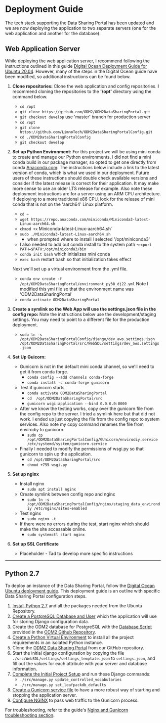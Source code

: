 # Deployment Guide

The tech stack supporting the Data Sharing Portal has been updated and we are now deploying the application to two separate servers (one for the web application and another for the database). 

## Web Application Server

While deploying the web application server, I recommend following the instructions outlined in this guide [Digital Ocean Deployment Guide for Ubuntu 20.04](https://www.digitalocean.com/community/tutorials/how-to-set-up-django-with-postgres-nginx-and-gunicorn-on-ubuntu-20-04). However, many of the steps in the Digital Ocean guide have been modified, so additional instructions can be found below.

1. **Clone repositories:** Clone the web application and config repositories. I recommend cloning the repositories to the **'/opt'** directory using the command below.
    - `cd /opt`
    - `git clone https://github.com/ODM2/ODM2DataSharingPortal.git`
    - `git checkout develop` use 'master' branch for production server
    - `cd /opt`
    - `git clone https://github.com/LimnoTech/ODM2DataSharingPortalConfig.git`
    - `cd ./ODM2DataSharingPortalConfig`
    - `git checkout develop`
2. **Set up Python Environment:** For this project we will be using mini conda to create and manage our Python environments. I did not find a mini conda build in our package manager, so opted to get one directly from conda [Anaconda.com](https://anaconda.com). The instructions below include a link to the latest version of conda, which is what we used in our deployment. Future users of these instructions should double check available versions and consider if the latest release is correct for their application. It may make more sense to use an older LTS release for example. Also note these deployment instructions are for a server using an ARM CPU architecture. If deploying to a more traditional x86 CPU, look for the release of mini conda that is not on the 'aarch64' Linux platform.
    - `cd ~`
    - `wget https://repo.anaconda.com/miniconda/Miniconda3-latest-Linux-aarch64.sh`
    - `chmod +x` Miniconda-latest-Linux-aarch64.sh`
    - `sudo ./Miniconda3-latest-Linux-aarch64.sh`
        - when prompted where to install I selected '/opt/miniconda3' 
    - I also needed to add out conda install to the system path
        -`export PATH=$PATH:/opt/miniconda3/bin`
    - `conda init bash` which initializes mini conda
    - `exec bash` restart bash so that initialization takes effect 

    Next we'll set up a virtual environment from the .yml file.
    - `conda env create -f /opt/ODM2DataSharingPortal/environment_py38_dj22.yml` Note I modified this yml file so that the environment name was 'ODM2DataSharingPortal'
    - `conda activate ODM2DataSharingPortal`
3. **Create a symlink so the Web App will use the settings.json file in the config repo:** Note the instructions below use the development/staging settings. You may need to point to a different file for the production deployment.
	- `sudo ln -s /opt/ODM2DataSharingPortalConfig/django/dev_aws.settings.json /opt/ODM2DataSharingPortal/src/WebSDL/settings/dev_aws.settings.json`
4. **Set Up Guicorn:**
    - Gunicorn is not in the default mini conda channel, so we'll need to get it from conda forge.
        - `conda config --add channels conda-forge`
        - `conda install -c conda-forge gunicorn`
    - Test if guincorn starts
        - `conda activate ODM2DataSharingPortal`
        - `cd  /opt/ODM2DataSharingPortal/src`
		- `gunicorn wsgi:application --bind 0.0.0.0:8000`
    - After we know the testing works, copy over the gunicorn file from the config repo to the server. I tried a symlink here but that did not work. I ended up just copying the file from the config repo to system services. Also note my copy command renames the file from envirodiy to gunicorn. 
        - `sudo cp /opt/ODM2DataSharingPortalConfig/GUnicorn/envirodiy.service /etc/systemd/system/gunicorn.service`
    - Finally I needed to modify the permissions of wsgi.py so that gunicorn to spin up the application.
        - `cd /opt/ODM2DataSharingPortal/src`
        - `chmod +755 wsgi.py`
5. **Set up nginx**
	- Install nginx 
	    - `sudo apt install nginx`
    - Create symlink between config repo and nginx
        - `sudo ln -s /opt/ODM2DataSharingPortalConfig/nginx/staging_data_environdiy /etc/nginx/sites-enabled`
    - Test nginx
        - `sudo nginx -t`
    - If there were no errors during the test, start nginx which should make the site accessable online.
        - `sudo systemctl start nginx`
6. **Set up SSL Certificate**
    - Placeholder - Tad to develop more specific instructions
---

## Python 2.7 

To deploy an instance of the Data Sharing Portal, follow the [Digital Ocean Ubuntu deployment guide](https://www.digitalocean.com/community/tutorials/how-to-set-up-django-with-postgres-nginx-and-gunicorn-on-ubuntu-16-04).
This deployment guide is an outline with specific Data Sharing Portal configuration steps.

1. [Install Python 2.7](https://www.digitalocean.com/community/tutorials/how-to-set-up-django-with-postgres-nginx-and-gunicorn-on-ubuntu-16-04#install-the-packages-from-the-ubuntu-repositories) and all the packages needed from the Ubuntu Repository.
2. [Create a PostgreSQL Database and User](https://www.digitalocean.com/community/tutorials/how-to-set-up-django-with-postgres-nginx-and-gunicorn-on-ubuntu-16-04#create-the-postgresql-database-and-user) which the application will use for storing Django configuration data.
3. Create the ODM2 database for PostgreSQL with the [Database Script](https://github.com/ODM2/ODM2/blob/master/src/blank_schema_scripts/postgresql/ODM2_for_PostgreSQL.sql) provided in the [ODM2 Github Repository](https://github.com/ODM2/ODM2).
4. [Create a Python Virtual Environment](https://www.digitalocean.com/community/tutorials/how-to-set-up-django-with-postgres-nginx-and-gunicorn-on-ubuntu-16-04#create-a-python-virtual-environment-for-your-project) to install all the project requirements in an isolated Python instance. 
5. Clone the [ODM2 Data Sharing Portal](https://github.com/ODM2/ODM2DataSharingPortal.git) from our GitHub repository.
6. Start the initial django configuration by copying the file `./src/WebSDL/settings/settings_template.json` to `settings.json`, and fill out the values for each attribute with your server and database information.
7. [Complete the Initial Project Setup](https://www.digitalocean.com/community/tutorials/how-to-set-up-django-with-postgres-nginx-and-gunicorn-on-ubuntu-16-04#complete-initial-project-setup) and run these Django commands:
    - `./src/manage.py update_controlled_vocabularies`
    - `./src/manage.py set_leafpackdb_defaults`
8. [Create a Gunicorn service file](https://www.digitalocean.com/community/tutorials/how-to-set-up-django-with-postgres-nginx-and-gunicorn-on-ubuntu-16-04#create-a-gunicorn-systemd-service-file) to have a more robust way of starting and stopping the application server.
9. [Configure NGINX](https://www.digitalocean.com/community/tutorials/how-to-set-up-django-with-postgres-nginx-and-gunicorn-on-ubuntu-16-04#configure-nginx-to-proxy-pass-to-gunicorn) to pass web traffic to the Gunicorn process.

For troubleshooting, refer to the guide's [Nginx and Gunicorn troubleshooting section](https://www.digitalocean.com/community/tutorials/how-to-set-up-django-with-postgres-nginx-and-gunicorn-on-ubuntu-16-04#troubleshooting-nginx-and-gunicorn).
